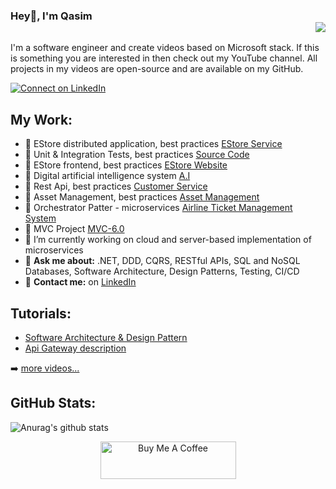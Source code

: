 ### Hey👋, I'm Qasim <div align = 'right'>![](https://komarev.com/ghpvc/?username=qasimshk&color=blue)</div>
I'm a software engineer and create videos based on Microsoft stack. If this is something you are interested in then check out my YouTube channel. All projects in my videos are open-source and are available on my GitHub.

[![Connect on LinkedIn](https://img.shields.io/badge/connect-%230077B5.svg?&style=for-the-badge&logo=linkedin)](https://www.linkedin.com/in/muhammadqasim1985/)

## My Work:
- 🔭 EStore distributed application, best practices [EStore Service](https://github.com/qasimshk/EStore)
- 🔭 Unit & Integration Tests, best practices [Source Code](https://github.com/qasimshk/EStore-distributed-application/tree/main/Src/estore.api.tests)
- 🔭 EStore frontend, best practices [EStore Website](https://github.com/qasimshk/EStore-Web)
- 🔭 Digital artificial intelligence system [A.I](https://github.com/qasimshk/A.I)
- 🔭 Rest Api, best practices [Customer Service](https://github.com/qasimshk/CustomerService)
- 🔭 Asset Management, best practices [Asset Management](https://github.com/qasimshk/AssetManagement)
- 🔭 Orchestrator Patter - microservices [Airline Ticket Management System](https://github.com/qasimshk/AirlineManagementSystem)
- 🔭 MVC Project [MVC-6.0](https://github.com/qasimshk/MVC-6.0)
- 🌱 I’m currently working on cloud and server-based implementation of microservices
- 💬 <b>Ask me about:</b> .NET, DDD, CQRS, RESTful APIs, SQL and NoSQL Databases, Software Architecture, Design Patterns, Testing, CI/CD
- 💬 <b>Contact me:</b> on [LinkedIn](https://www.linkedin.com/in/muhammadqasim1985/)


## Tutorials:
<!-- youtube videos: Start -->
- [Software Architecture & Design Pattern](https://www.youtube.com/watch?v=G5yfqUHsOPc)
- [Api Gateway description](https://www.youtube.com/watch?v=g7k0lh58CRc)
<!-- youtube videos: End -->

➡️ [more videos...](https://www.youtube.com/channel/UCogGW-NRuadwBO12383k18A/videos)

## GitHub Stats:
![Anurag's github stats](https://github-readme-stats.vercel.app/api?username=qasimshk&show_icons=true&theme=radical)

<p align="center">
<a href="https://buymeacoffee.com/cematix" target="_blank"><img src="https://cdn.buymeacoffee.com/buttons/v2/default-yellow.png" alt="Buy Me A Coffee" style="height: 60px !important;width: 217px !important;" ></a>
</p>
